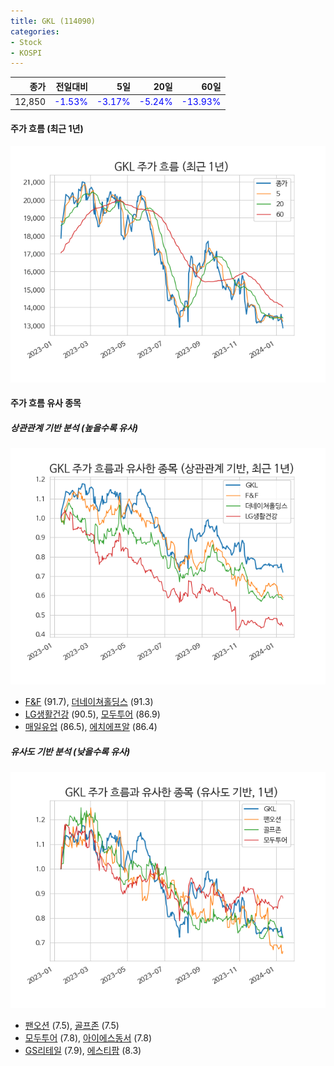 ```yaml
---
title: GKL (114090)
categories:
- Stock
- KOSPI
---
```


|종가|전일대비|5일|20일|60일|
|---:|-------:|--:|---:|---:|
|12,850|<span style="color: blue">-1.53%</span>|<span style="color: blue">-3.17%</span>|<span style="color: blue">-5.24%</span>|<span style="color: blue">-13.93%</span>|

<!-- more -->


#### 주가 흐름 (최근 1년)
![114090](/assets/images/stock/114090.png)


#### 주가 흐름 유사 종목


##### 상관관계 기반 분석 (높을수록 유사)
![114090](/assets/images/stock/114090_corr.png)
- [F&F](/383220/) (91.7), [더네이쳐홀딩스](/298540/) (91.3)
- [LG생활건강](/051900/) (90.5), [모두투어](/080160/) (86.9)
- [매일유업](/267980/) (86.5), [에치에프알](/230240/) (86.4)


##### 유사도 기반 분석 (낮을수록 유사)	
![114090](/assets/images/stock/114090_sim.png)
- [팬오션](/028670/) (7.5), [골프존](/215000/) (7.5)
- [모두투어](/080160/) (7.8), [아이에스동서](/010780/) (7.8)
- [GS리테일](/007070/) (7.9), [에스티팜](/237690/) (8.3)